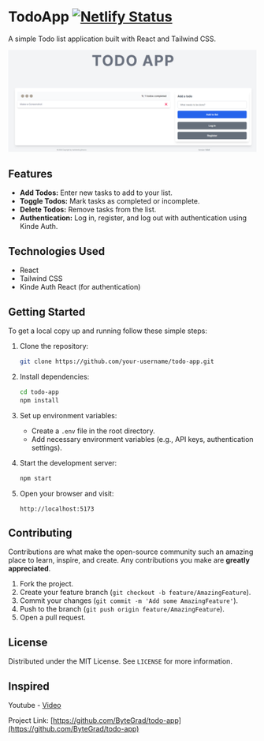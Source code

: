 # TodoApp [![Netlify Status](https://api.netlify.com/api/v1/badges/e12376da-891a-44a2-b5ef-1530bfc79499/deploy-status)](https://app.netlify.com/sites/another-simple-todoapp/deploys)

A simple Todo list application built with React and Tailwind CSS.

![TodoApp Preview](https://raw.githubusercontent.com/mariokreitz/TODO-APP/main/src/assets/todo_app.png)

## Features

- **Add Todos:** Enter new tasks to add to your list.
- **Toggle Todos:** Mark tasks as completed or incomplete.
- **Delete Todos:** Remove tasks from the list.
- **Authentication:** Log in, register, and log out with authentication using Kinde Auth.

## Technologies Used

- React
- Tailwind CSS
- Kinde Auth React (for authentication)

## Getting Started

To get a local copy up and running follow these simple steps:

1. Clone the repository:
   ```sh
   git clone https://github.com/your-username/todo-app.git
   ```
   
2. Install dependencies:
   ```sh
   cd todo-app
   npm install
   ```
   
3. Set up environment variables:
   - Create a `.env` file in the root directory.
   - Add necessary environment variables (e.g., API keys, authentication settings).

4. Start the development server:
   ```sh
   npm start
   ```

5. Open your browser and visit:
   ```url
   http://localhost:5173
   ```

## Contributing

Contributions are what make the open-source community such an amazing place to learn, inspire, and create. Any contributions you make are **greatly appreciated**.

1. Fork the project.
2. Create your feature branch (`git checkout -b feature/AmazingFeature`).
3. Commit your changes (`git commit -m 'Add some AmazingFeature'`).
4. Push to the branch (`git push origin feature/AmazingFeature`).
5. Open a pull request.

## License

Distributed under the MIT License. See `LICENSE` for more information.

## Inspired

Youtube - [Video](https://youtu.be/J3aFEqouK44?si=z1URP8HpDaOkpTT3)

Project Link: [https://github.com/ByteGrad/todo-app](https://github.com/ByteGrad/todo-app)
